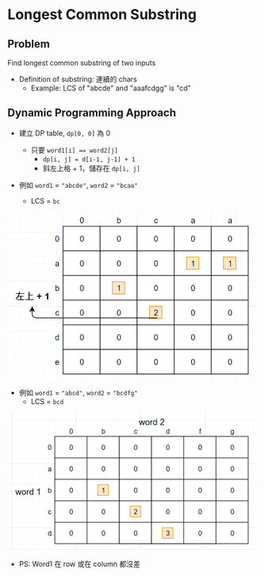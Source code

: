 # Longest Common Substring

## Problem

Find longest common substring of two inputs
- Definition of substring: 連續的 chars
    - Example: LCS of "abcde" and "aaafcdgg" is "cd"

## Dynamic Programming Approach

- 建立 DP table, `dp[0, 0]` 為 0
  - 只要 `word1[i] == word2[j]`
    - `dp[i, j] = d[i-1, j-1] + 1`
    - 斜左上格 + 1，儲存在 `dp[i, j]`

-  例如 `word1` = `"abcde"`, `word2` = `"bcaa"`
   -  LCS = `bc`
 
![](2021-05-07-21-31-38.png)

- 例如 `word1` = `"abcd"`, `word2` = `"bcdfg"`
  - LCS = `bcd`

![](2021-05-07-21-35-47.png)

- PS: Word1 在 row 或在 column 都沒差
